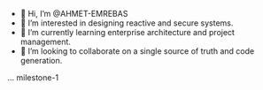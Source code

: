 - 👋 Hi, I’m @AHMET-EMREBAS
- 👀 I’m interested in designing reactive and secure systems.
- 🌱 I’m currently learning enterprise architecture and project management.
- 💞️ I’m looking to collaborate on a single source of truth and code generation.

... milestone-1
